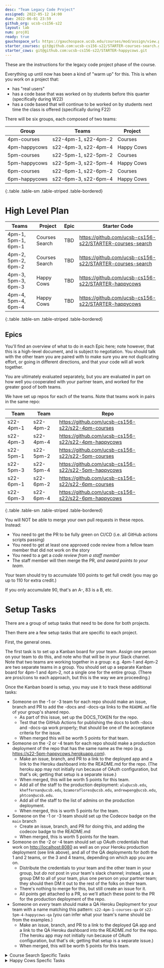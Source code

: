 ```yaml
---
desc: "Team Legacy Code Project"
assigned: 2022-05-12 14:00
due: 2022-06-01 23:59
github_org: ucsb-cs156-s22
layout: lab
num: proj01
ready: true
gauchospace_url: https://gauchospace.ucsb.edu/courses/mod/assign/view.php?id=2038491&forceview=1
starter_courses: git@github.com:ucsb-cs156-s22/STARTER-courses-search.git
starter_cows: git@github.com:ucsb-cs156-s22/STARTER-happycows.git
---
```


These are the instructions for the legacy code project phase of the course.

Everything up until now has been a kind of "warm up" for this.  This is when you work on a project that:
* has "real users" 
* has a code base that was worked on by students before this quarter (specifically during W22)
* has a code based that will continue to be worked on by students next time the class is offered (specifically during F22)

There will be six groups, each composed of two teams:

| Group | Teams | Project |
|-------|-------|---------|
| 4pm-courses   | s22-4pm-1, s22-4pm-2 | Courses    | 
| 4pm-happycows | s22-4pm-3, s22-4pm-4 | Happy Cows | 
| 5pm-courses   | s22-5pm-1, s22-5pm-2 | Courses    | 
| 5pm-happycows | s22-5pm-3, s22-5pm-4 | Happy Cows | 
| 6pm-courses   | s22-6pm-1, s22-6pm-2 | Courses    | 
| 6pm-happycows | s22-6pm-3, s22-6pm-4 | Happy Cows | 
{:.table .table-sm .table-striped .table-bordered}


# High Level Plan

| Teams | Project | Epic | Starter Code  |
|-------|---------|------|---------------|
| 4pm-1, 5pm-1, 6pm-1 | Courses Search | TBD | <https://github.com/ucsb-cs156-s22/STARTER-courses-search> |
| 4pm-2, 5pm-2, 6pm-2 | Courses Search | TBD | <https://github.com/ucsb-cs156-s22/STARTER-courses-search> |
| 4pm-3, 5pm-3, 6pm-3 | Happy Cows | TBD | <https://github.com/ucsb-cs156-s22/STARTER-happycows> |
| 4pm-4, 5pm-4, 6pm-4 | Happy Cows | TBD | <https://github.com/ucsb-cs156-s22/STARTER-happycows> |
{:.table .table-sm .table-striped .table-bordered}


## Epics

You'll find an overview of what to do in each Epic here; note however, that this is a high-level document, and is subject to
negotiation.  You should talk with the other team you are paired with to make sure you are not duplicating effort, or going in different directions, and that your code will all work together.

You are ultimately evaluated separately, but you are evaluated in part on how well you cooperated with your partner team, and worked for the greater good of both teams.

We have set up repos for each of the teams.  Note that teams work in pairs in the same repo:

| Team | Team | Repo |
|------|------|------|
| s22-4pm-1 | s22-4pm-2 | <https://github.com/ucsb-cs156-s22/s22-4pm-courses> |
| s22-4pm-3 | s22-4pm-4 | <https://github.com/ucsb-cs156-s22/s22-4pm-happycows> |
| s22-5pm-1 | s22-5pm-2 | <https://github.com/ucsb-cs156-s22/s22-5pm-courses> |
| s22-5pm-3 | s22-5pm-4 | <https://github.com/ucsb-cs156-s22/s22-5pm-happycows> |
| s22-6pm-1 | s22-6pm-2 | <https://github.com/ucsb-cs156-s22/s22-6pm-courses> |
| s22-6pm-3 | s22-6pm-4 | <https://github.com/ucsb-cs156-s22/s22-6pm-happycows> |
{:.table .table-sm .table-striped .table-bordered}

You will NOT be able to merge your own pull requests in these repos. Instead:
* You need to get the PR to be fully green on CI/CD (i.e. all GitHub actions scripts passing)
* You need to get at least one approved code review from a fellow team member that did not work on the story
* You need to a get a *code review from a staff member*
* The staff member will then merge the PR, *and award points to your team*.

Your team should try  to accumulate 100 points to get full credit (you may go up to 110 for extra credit.)

If you only accumulate 90, that's an A-, 83 is a B, etc.


# Setup Tasks

There are a group of setup tasks that need to be done for both projects.

Then there are a few setup tasks that are specific to each project.

First, the general ones.  

The first task is to set up a Kanban board for your team.  Assign one person on your team to do this, and note who that will be in your Slack channel. Note that two teams are working together in a group: e.g. 4pm-1 and 4pm-2 are two separate teams in a group.  You should set up a separate Kanban board for 4pm-1 and 4pm-2, not a single one for the entire group.  (There are pros/cons to each approach, but this is the way we are proceeding.)

Once the Kanban board is setup, you may use it to track these additional tasks:

* Someone on the -1 or -3 team for each repo should make an issue, branch and PR to add the -docs and -docs-qa links to the `README.md` file of your group's shared repo.   
  - As part of this issue, set up the DOCS_TOKEN for the repo.
  - Test that the GitHub Actions for publishing the docs to both -docs and -docs-qa work properly; that should be one of the
    acceptance criteria for the issue.
  - When merged this will be worth 5 points for that team.
* Someone on the -2 or -4 team for each repo should make a production deployment of the repo that has the same name as the repo (e.g. <https://s22-5pm-happycows.herokuapp.com>).   
  - Make an issue, branch, and PR to a link to the deployed app and a link to the Heroku dashboard into the README.md for the repo. (The heroku app may not initially run because of OAuth configuration, but that's ok; getting that setup is a separate issue.)
  - When merged, this will be worth 5 points for this team.
  - Add all of the staff to the production deployment: `alu@ucsb.edu`, `kheffernan@ucsb.edu`, `bzamoraflores@ucsb.edu`, `andrewpeng@ucsb.edu`, `phtcon@ucsb.edu`.
  - Add all of the staff to the list of admins on the production deployment.
  - When merged, this is worth 5 points for the team.
* Someone on the -1 or -3 team should set up the Codecov badge on the `main` branch 
  - Create an issue, branch, and PR for doing this, and adding the codecov badge to the README.md
  - When merged, this is worth 5 points for the team.
* Someone on the -2 or -4 team should set up OAuth credentials that work on <http://localhost:8080> as well 
  as on your Heroku production deployment (see link above), and all of the QA deployments for *both* the 1 and 2 teams, or the 3 and 4 teams, depending on which app you are on.
  - Distribute the credentials to your team and the other team in your group, but *do not* post in your team's slack channel; instead, use a group DM to all of your team, plus one person on your partner team; they should then DM it out to the rest of the folks on their team.
  - There's nothing to merge for this, but still create an issue for it.
  - All points get attached to a PR, so we'll attach these point to the PR for the production deployment of the repo.
* Someone on *every* team should make a QA Heroku Deployment for your team with a name matching this pattern: `s22-4pm-1-courses-qa` or `s22-5pm-4-happycows-qa` (you can infer what your team's name should be from the examples.)
  - Make an issue, branch, and PR to a link to the deployed QA app and a link to the QA Heroku dashboard into the README.md for the repo. (The heroku app may not initially run because of OAuth configuration, but that's ok; getting that setup is a separate issue.)
  - When merged, this will be worth 5 points for this team.


<details>
<summary>
Course Search Specific Tasks
</summary>
  
For Courses Search, the `.env` file also needs a value for the URL of a MongoDB database.
  
Here's what the values look like when configured in Heroku:

![courses-search-env-values](https://user-images.githubusercontent.com/1119017/170117172-446c4269-e8d9-4151-bb52-b1ca0938c7ec.jpg)

The values for `UCSB_API_KEY` and `MONGODB_URL` were distributed on Slack; one person on your team received them from Prof. Conrad via Slack DM, and can share them with the rest of the team via Slack DM (please don't put them on the open channel.)

</details>


<details>
<summary>
Happy Cows Specfic Tasks
</summary>
  
For Happy Cows, there are currently no known project specific set up tasks, but if any arise, we'll post them here.
  
</details>

